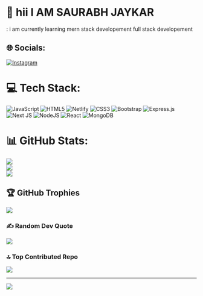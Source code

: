 # 💫 hii I AM SAURABH JAYKAR
:
i am currently learning mern stack developement full stack developement<br>


## 🌐 Socials:
[![Instagram](https://img.shields.io/badge/Instagram-%23E4405F.svg?logo=Instagram&logoColor=white)](https://instagram.com/https://www.instagram.com/saurabh.sj2.o/) 

# 💻 Tech Stack:
![JavaScript](https://img.shields.io/badge/javascript-%23323330.svg?style=for-the-badge&logo=javascript&logoColor=%23F7DF1E) ![HTML5](https://img.shields.io/badge/html5-%23E34F26.svg?style=for-the-badge&logo=html5&logoColor=white) ![Netlify](https://img.shields.io/badge/netlify-%23000000.svg?style=for-the-badge&logo=netlify&logoColor=#00C7B7) ![CSS3](https://img.shields.io/badge/css3-%231572B6.svg?style=for-the-badge&logo=css3&logoColor=white) ![Bootstrap](https://img.shields.io/badge/bootstrap-%23563D7C.svg?style=for-the-badge&logo=bootstrap&logoColor=white) ![Express.js](https://img.shields.io/badge/express.js-%23404d59.svg?style=for-the-badge&logo=express&logoColor=%2361DAFB) ![Next JS](https://img.shields.io/badge/Next-black?style=for-the-badge&logo=next.js&logoColor=white) ![NodeJS](https://img.shields.io/badge/node.js-6DA55F?style=for-the-badge&logo=node.js&logoColor=white) ![React](https://img.shields.io/badge/react-%2320232a.svg?style=for-the-badge&logo=react&logoColor=%2361DAFB) ![MongoDB](https://img.shields.io/badge/MongoDB-%234ea94b.svg?style=for-the-badge&logo=mongodb&logoColor=white) <br>
# 📊 GitHub Stats:
![](https://github-readme-stats.vercel.app/api?username=saurabhjaykar1603&theme=default&hide_border=false&include_all_commits=true&count_private=false)<br/>
![](https://github-readme-streak-stats.herokuapp.com/?user=saurabhjaykar1603&theme=default&hide_border=false)<br/>
![](https://github-readme-stats.vercel.app/api/top-langs/?username=saurabhjaykar1603&theme=default&hide_border=false&include_all_commits=true&count_private=false&layout=compact)

## 🏆 GitHub Trophies
![](https://github-profile-trophy.vercel.app/?username=saurabhjaykar1603&theme=juicyfresh&no-frame=false&no-bg=false&margin-w=4)

### ✍️ Random Dev Quote
![](https://quotes-github-readme.vercel.app/api?type=horizontal&theme=radical)

### 🔝 Top Contributed Repo
![](https://github-contributor-stats.vercel.app/api?username=saurabhjaykar1603&limit=5&theme=oldie&combine_all_yearly_contributions=true)

---
[![](https://visitcount.itsvg.in/api?id=saurabhjaykar1603&icon=0&color=1)](https://visitcount.itsvg.in)

<!-- Proudly created with GPRM ( https://gprm.itsvg.in ) -->

